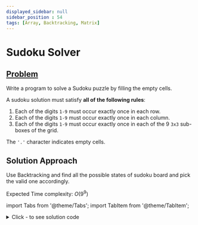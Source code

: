 ```yaml
---
displayed_sidebar: null
sidebar_position : 54
tags: [Array, Backtracking, Matrix]
---
```


# Sudoku Solver

## [Problem](https://leetcode.com/problems/sudoku-solver/)

<p>Write a program to solve a Sudoku puzzle by filling the empty cells.</p>

<p>A sudoku solution must satisfy <strong>all of the following rules</strong>:</p>

<ol>
	<li>Each of the digits <code>1-9</code> must occur exactly once in each row.</li>
	<li>Each of the digits <code>1-9</code> must occur exactly once in each column.</li>
	<li>Each of the digits <code>1-9</code> must occur exactly once in each of the 9 <code>3x3</code> sub-boxes of the grid.</li>
</ol>

<p>The <code>&#39;.&#39;</code> character indicates empty cells.</p>

## Solution Approach
Use Backtracking and find all the possible states of sudoku board and pick the valid one accordingly.

Expected Time complexity: $O(9^9)$

import Tabs from '@theme/Tabs';
import TabItem from '@theme/TabItem';

<details><summary>Click - to see solution code</summary>

<Tabs>
<TabItem value="cpp" label="C++">

```cpp
class Solution {
   public:
    bool check(vector<vector<char>>& board, int i, int j, char val) {
        int row = i - i % 3, col = j - j % 3;
        for (int k = 0; k < 9; k++)
            if (board[k][j] == val) return false;
        for (int k = 0; k < 9; k++)
            if (board[i][k] == val) return false;
        for (int x = 0; x < 3; x++) {
            for (int y = 0; y < 3; y++) {
                if (board[x + row][y + col] == val) return false;
            }
        }
        return true;
    }

    bool solveSudoku(vector<vector<char>>& board, int i = 0, int j = 0) {
        if (i == 9) return true;
        if (j == 9) return solveSudoku(board, i + 1, 0);
        if (board[i][j] != '.') return solveSudoku(board, i, j + 1);

        for (char c = '1'; c <= '9'; c++) {
            if (check(board, i, j, c)) {
                board[i][j] = c;
                if (solveSudoku(board, i, j + 1)) return true;
                board[i][j] = '.';
            }
        }
        return false;
    }
};

```
</TabItem>
</Tabs>

</details>
